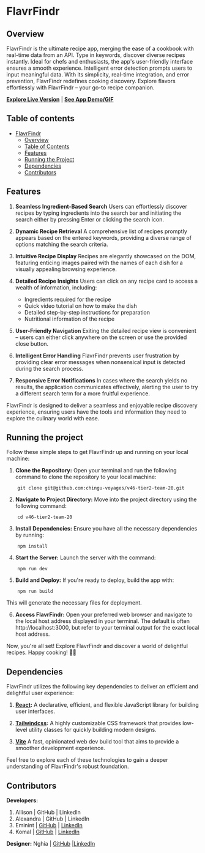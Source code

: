 # FlavrFindr

## Overview
FlavrFindr is the ultimate recipe app, merging the ease of a cookbook with real-time data from an API. Type in keywords, discover diverse recipes instantly. Ideal for chefs and enthusiasts, the app's user-friendly interface ensures a smooth experience. Intelligent error detection prompts users to input meaningful data. With its simplicity, real-time integration, and error prevention, FlavrFindr redefines cooking discovery. Explore flavors effortlessly with FlavrFindr – your go-to recipe companion.

**[Explore Live Version](#)** | **[See App Demo/GIF](#)**

## Table of contents

- [FlavrFindr](#flavrfindr)
  - [Overview](#overview)
  - [Table of Contents](#table-of-contents)
  - [Features](#features)
  - [Running the Project](#running-the-project)
  - [Dependencies](#dependencies)
  - [Contributors](#contributors)

## Features

1. **Seamless Ingredient-Based Search**
Users can effortlessly discover recipes by typing ingredients into the search bar and initiating the search either by pressing Enter or clicking the search icon.

2. **Dynamic Recipe Retrieval**
A comprehensive list of recipes promptly appears based on the entered keywords, providing a diverse range of options matching the search criteria.

3. **Intuitive Recipe Display**
Recipes are elegantly showcased on the DOM, featuring enticing images paired with the names of each dish for a visually appealing browsing experience.

4. **Detailed Recipe Insights**
Users can click on any recipe card to access a wealth of information, including:

    - Ingredients required for the recipe
    -  Quick video tutorial on how to make the dish
    - Detailed step-by-step instructions for preparation
    - Nutritional information of the recipe

5. **User-Friendly Navigation**
Exiting the detailed recipe view is convenient – users can either click anywhere on the screen or use the provided close button.

6. **Intelligent Error Handling**
FlavrFindr prevents user frustration by providing clear error messages when nonsensical input is detected during the search process.

7. **Responsive Error Notifications**
In cases where the search yields no results, the application communicates effectively, alerting the user to try a different search term for a more fruitful experience.

FlavrFindr is designed to deliver a seamless and enjoyable recipe discovery experience, ensuring users have the tools and information they need to explore the culinary world with ease.

## Running the project 

Follow these simple steps to get FlavrFindr up and running on your local machine:

1. **Clone the Repository:**
Open your terminal and run the following command to clone the repository to your local machine:
``` 
    git clone git@github.com:chingu-voyages/v46-tier2-team-20.git
```

2. **Navigate to Project Directory:**
Move into the project directory using the following command:
```
    cd v46-tier2-team-20
```

3. **Install Dependencies:**
Ensure you have all the necessary dependencies by running:
```
    npm install
```

4. **Start the Server:**
Launch the server with the command:
```
    npm run dev
```

5. **Build and Deploy:**
If you're ready to deploy, build the app with:
```
    npm run build
```

  This will generate the necessary files for deployment.

6. **Access FlavrFindr:**
Open your preferred web browser and navigate to the local host address displayed in your terminal. The default is often http://localhost:3000, but refer to your terminal output for the exact local host address.

Now, you're all set! Explore FlavrFindr and discover a world of delightful recipes. Happy cooking! 🍳🎉

## Dependencies

FlavrFindr utilizes the following key dependencies to deliver an efficient and delightful user experience:

1. **[React](https://react.dev/):**
A declarative, efficient, and flexible JavaScript library for building user interfaces.

2. **[Tailwindcss](https://tailwindcss.com/):**
A highly customizable CSS framework that provides low-level utility classes for quickly building modern designs.

3. **[Vite](https://vitejs.dev/)**
A fast, opinionated web dev build tool that aims to provide a smoother development experience.

Feel free to explore each of these technologies to gain a deeper understanding of FlavrFindr's robust foundation.

## Contributors

**Developers:**

1. Allison | GitHub | LinkedIn
2. Alexandra | GitHub | LinkedIn
3. Eminint | [GitHub](https://github.com/Emimint) | [LinkedIn](https://www.linkedin.com/in/emilie-echevin/)
4. Komal | [GitHub](https://github.com/komalgill0310) | [LinkedIn](https://www.linkedin.com/in/hssa03/)

**Designer:**
Nghia | [GitHub](https://github.com/nghia-nguyen-dev) |[LinkedIn](https://www.linkedin.com/in/nghia-nguyen-100/)